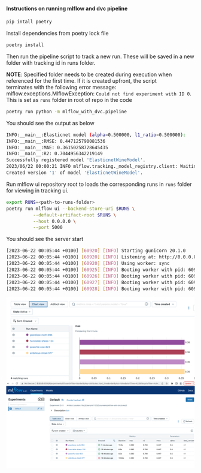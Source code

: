 
#### Instructions on running mlflow and dvc pipeline

```bash
pip intall poetry
```

Install dependencies from poetry lock file

```bash
poetry install
```

Then run the pipeline script to track a new run.  These will be saved in
a new folder with tracking id in runs folder.

**NOTE**: Specified folder needs to be created during execution when  
referenced for the first time. If it is created upfront, the script  
terminates with the following error message: mlflow.exceptions.MlflowException:
`Could not find experiment with ID 0`. This is set as `runs` folder in root of repo
in the code

```bash
poetry run python -m mlflow_with_dvc.pipeline
```

You should see the output as below

```bash
INFO:__main__:Elasticnet model (alpha=0.500000, l1_ratio=0.500000):
INFO:__main__:RMSE: 0.447125790081536
INFO:__main__:MAE: 0.36150258728645435
INFO:__main__:R2: 0.7044956342219149
Successfully registered model 'ElasticnetWineModel'.
2023/06/22 00:00:21 INFO mlflow.tracking._model_registry.client: Waiting up to 300 seconds for model version to finish creation. Model name: ElasticnetWineModel, version 1
Created version '1' of model 'ElasticnetWineModel'.
```


Run mlflow ui repository root to loads the corresponding runs in `runs` folder for viewing in tracking ui.


```sh
export RUNS=<path-to-runs-folder>
poetry run mlflow ui --backend-store-uri $RUNS \
          --default-artifact-root $RUNS \
          --host 0.0.0.0 \
          --port 5000
```

You should see the server start

```bash
[2023-06-22 00:05:44 +0100] [60920] [INFO] Starting gunicorn 20.1.0
[2023-06-22 00:05:44 +0100] [60920] [INFO] Listening at: http://0.0.0.0:5000 (60920)
[2023-06-22 00:05:44 +0100] [60920] [INFO] Using worker: sync
[2023-06-22 00:05:44 +0100] [60925] [INFO] Booting worker with pid: 60925
[2023-06-22 00:05:44 +0100] [60926] [INFO] Booting worker with pid: 60926
[2023-06-22 00:05:44 +0100] [60927] [INFO] Booting worker with pid: 60927
[2023-06-22 00:05:44 +0100] [60928] [INFO] Booting worker with pid: 60928
```

![](images/ui-table.png)
![](images/ui-metrics-diff-runs.png)